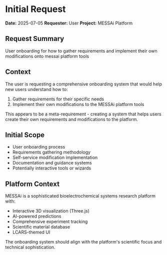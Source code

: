 # Initial Request

**Date:** 2025-07-05
**Requester:** User
**Project:** MESSAi Platform

## Request Summary

User onboarding for how to gather requirements and implement their own modifications onto messai platform tools

## Context

The user is requesting a comprehensive onboarding system that would help new users understand how to:
1. Gather requirements for their specific needs
2. Implement their own modifications to the MESSAi platform tools

This appears to be a meta-requirement - creating a system that helps users create their own requirements and modifications to the platform.

## Initial Scope

- User onboarding process
- Requirements gathering methodology
- Self-service modification implementation
- Documentation and guidance systems
- Potentially interactive tools or wizards

## Platform Context

MESSAi is a sophisticated bioelectrochemical systems research platform with:
- Interactive 3D visualization (Three.js)
- AI-powered predictions
- Comprehensive experiment tracking
- Scientific material database
- LCARS-themed UI

The onboarding system should align with the platform's scientific focus and technical sophistication.